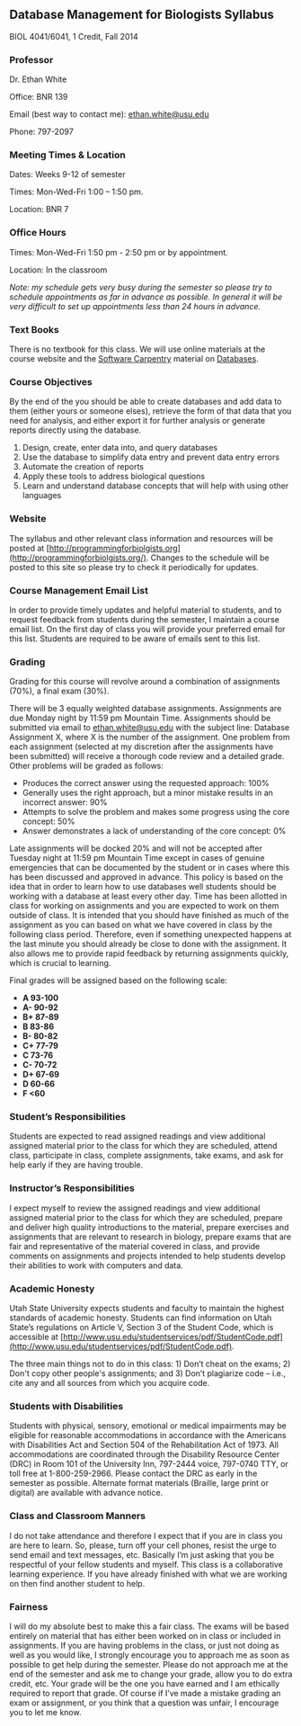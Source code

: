 Database Management for Biologists Syllabus
-------------------------------------------

BIOL 4041/6041, 1 Credit, Fall 2014

### Professor

Dr. Ethan White

Office: BNR 139

Email (best way to contact me):
[ethan.white@usu.edu](mailto:ethan.white@usu.edu)

Phone: 797-2097


### Meeting Times & Location

Dates: Weeks 9-12 of semester

Times: Mon-Wed-Fri 1:00 – 1:50 pm.

Location: BNR 7


### Office Hours

Times: Mon-Wed-Fri 1:50 pm - 2:50 pm or by appointment.

Location: In the classroom

*Note: my schedule gets very busy during the semester so please try to schedule
appointments as far in advance as possible. In general it will be very difficult
to set up appointments less than 24 hours in advance.*


### Text Books

There is no textbook for this class. We will use online materials at the course
website and the [Software Carpentry](http://software-carpentry.org/) material on
[Databases](http://software-carpentry.org/4_0/databases/).


### Course Objectives

By the end of the you should be able to create databases and add data to them
(either yours or someone elses), retrieve the form of that data that you need
for analysis, and either export it for further analysis or generate reports
directly using the database.

1. Design, create, enter data into, and query databases
2. Use the database to simplify data entry and prevent data entry errors
3. Automate the creation of reports
4. Apply these tools to address biological questions
5. Learn and understand database concepts that will help with using other
   languages


### Website

The syllabus and other relevant class information and resources will be posted
at [http://programmingforbiolgists.org](http://programmingforbiolgists.org/).
Changes to the schedule will be posted to this site so please try to check it
periodically for updates.


### Course Management Email List

In order to provide timely updates and helpful material to students, and to
request feedback from students during the semester, I maintain a course email
list. On the first day of class you will provide your preferred email for this
list. Students are required to be aware of emails sent to this list.


### Grading

Grading for this course will revolve around a combination of assignments (70%),
a final exam (30%).

There will be 3 equally weighted database assignments. Assignments are due
Monday night by 11:59 pm Mountain Time. Assignments should be submitted via
email to [ethan.white@usu.edu](mailto:ethan.white@usu.edu) with the subject
line: Database Assignment X, where X is the number of the assignment. One
problem from each assignment (selected at my discretion after the assignments
have been submitted) will receive a thorough code review and a detailed
grade. Other problems will be graded as follows:

- Produces the correct answer using the requested approach: 100%
- Generally uses the right approach, but a minor mistake results in an incorrect
    answer: 90%
- Attempts to solve the problem and makes some progress using the core concept:
    50%
- Answer demonstrates a lack of understanding of the core concept: 0%

Late assignments will be docked 20% and will not be accepted after Tuesday night
at 11:59 pm Mountain Time except in cases of genuine emergencies that can be
documented by the student or in cases where this has been discussed and approved
in advance. This policy is based on the idea that in order to learn how to use
databases well students should be working with a database at least every other
day.  Time has been allotted in class for working on assignments and you are
expected to work on them outside of class. It is intended that you should have
finished as much of the assignment as you can based on what we have covered in
class by the following class period. Therefore, even if something unexpected
happens at the last minute you should already be close to done with the
assignment. It also allows me to provide rapid feedback by returning assignments
quickly, which is crucial to learning.

Final grades will be assigned based on the following scale:

- **A 93-100**
- **A- 90-92**
- **B+ 87-89**
- **B 83-86**
- **B- 80-82**
- **C+ 77-79**
- **C 73-76**
- **C- 70-72**
- **D+ 67-69**
- **D 60-66**
- **F \<60**


### Student’s Responsibilities

Students are expected to read assigned readings and view additional assigned
material prior to the class for which they are scheduled, attend class,
participate in class, complete assignments, take exams, and ask for help early
if they are having trouble.


### Instructor’s Responsibilities

I expect myself to review the assigned readings and view additional assigned
material prior to the class for which they are scheduled, prepare and deliver
high quality introductions to the material, prepare exercises and assignments
that are relevant to research in biology, prepare exams that are fair and
representative of the material covered in class, and provide comments on
assignments and projects intended to help students develop their abilities to
work with computers and data.


### Academic Honesty

Utah State University expects students and faculty to maintain the highest
standards of academic honesty. Students can find information on Utah State’s
regulations on Article V, Section 3 of the Student Code, which is accessible at
[http://www.usu.edu/studentservices/pdf/StudentCode.pdf](http://www.usu.edu/studentservices/pdf/StudentCode.pdf).

The three main things not to do in this class: 1) Don’t cheat on the exams; 2)
Don't copy other people's assignments; and 3) Don’t plagiarize code – i.e., cite
any and all sources from which you acquire code.


### Students with Disabilities

Students with physical, sensory, emotional or medical impairments may be
eligible for reasonable accommodations in accordance with the Americans with
Disabilities Act and Section 504 of the Rehabilitation Act of 1973.  All
accommodations are coordinated through the Disability Resource Center (DRC) in
Room 101 of the University Inn, 797-2444 voice, 797-0740 TTY, or toll free at
1-800-259-2966. Please contact the DRC as early in the semester as
possible. Alternate format materials (Braille, large print or digital) are
available with advance notice.


### Class and Classroom Manners

I do not take attendance and therefore I expect that if you are in class you are
here to learn. So, please, turn off your cell phones, resist the urge to send
email and text messages, etc. Basically I’m just asking that you be respectful
of your fellow students and myself. This class is a collaborative learning
experience. If you have already finished with what we are working on then find
another student to help.


### Fairness

I will do my absolute best to make this a fair class. The exams will be based
entirely on material that has either been worked on in class or included in
assignments. If you are having problems in the class, or just not doing as well
as you would like, I strongly encourage you to approach me as soon as possible
to get help during the semester. Please do not approach me at the end of the
semester and ask me to change your grade, allow you to do extra credit,
etc. Your grade will be the one you have earned and I am ethically required to
report that grade. Of course if I’ve made a mistake grading an exam or
assignment, or you think that a question was unfair, I encourage you to let me
know.
